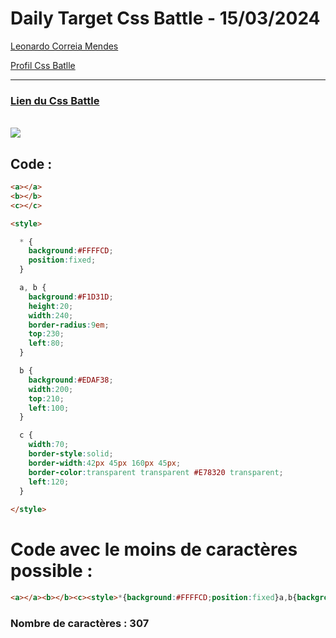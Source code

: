 # Daily Target Css Battle - 15/03/2024

[Leonardo Correia Mendes](https://github.com/leonardo-correiamendes)

[Profil Css Batlle](https://cssbattle.dev/player/PxahljaEJJesW2q41DyRFOpJIt73)

<hr>

### [Lien du Css Battle](https://cssbattle.dev/play/IBVI7qzZY5XqxcJGKU0q)
<br>

<img src="https://firebasestorage.googleapis.com/v0/b/cssbattleapp.appspot.com/o/user%2Fummd3POvEDfFyeFvVdOMG3OOrwE2%2Ftargets%2Ftarget_qfgJ5qA.png?alt=media">

<br>


## Code : 
```html
<a></a>
<b></b>
<c></c>

<style>

  * {
    background:#FFFFCD;
    position:fixed;
  }

  a, b {
    background:#F1D31D;
    height:20;
    width:240;
    border-radius:9em;
    top:230;
    left:80;
  }

  b {
    background:#EDAF38;
    width:200;
    top:210;
    left:100;
  }

  c {
    width:70;
    border-style:solid;
    border-width:42px 45px 160px 45px;
    border-color:transparent transparent #E78320 transparent;
    left:120;
  }
  
</style>

```

# Code avec le moins de caractères possible : 

```html
<a></a><b></b><c><style>*{background:#FFFFCD;position:fixed}a,b{background:#F1D31D;height:20;width:240;border-radius:9em;top:230;left:80}b{background:#EDAF38;width:200;top:210;left:100;}c{width:70;border-style:solid;border-width:42 45 160 45;border-color:transparent transparent #E78320 transparent;left:120
```

### Nombre de caractères : 307
